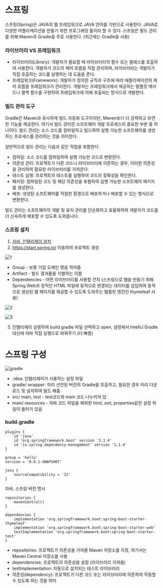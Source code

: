 # 스프링
스프링(Spring)은 JAVA의 웹 프레임워크로 JAVA 언어를 기반으로 사용한다. JAVA로 다양한 어플리케이션을 만들기 위한 프로그래밍 틀이라 할 수 있다. 스프링은 빌드 관리를 위해 Maven과 Gradle을 주로 사용한다. (최근에는 Gradle을 사용)

### 라이브러리 VS 프레임워크
- 라이브러리(Library): 개발자가 필요할 때 라이브러리의 함수 또는 클래스를 호출하여 사용한다. 개발자가 코드의 제어 흐름을 직접 관리하며, 라이브러리는 개발자가 직접 호출하는 코드를 실행하는 데 도움을 준다.
- 프레임워크(Framework): 개발자가 정의한 규칙과 구조에 따라 애플리케이션의 제어 흐름을 프레임워크가 관리한다. 개발자는 프레임워크에서 제공하는 템플릿 메서드나 콜백 함수를 구현하여 프레임워크에 의해 호출되는 방식으로 개발한다.

### 빌드 관리 도구
Gradle은 Maven과 유사하게 빌드 자동화 도구이지만, Maven보다 더 강력하고 유연한 기능을 제공한다. 여기서 빌드 관리란 소프트웨어 개발 프로세스의 중요한 부분 중 하나이다. 빌드 관리는 소스 코드를 컴파일하고 빌드하여 실행 가능한 소프트웨어를 생성하는 프로세스를 관리하는 것을 의미한다.

일반적으로 빌드 관리는 다음과 같은 작업을 포함한다.
- 컴파일: 소스 코드를 컴파일하여 실행 가능한 코드로 변환한다.
- 의존성 관리: 프로젝트가 다른 코드나 라이브러리에 의존하는 경우, 이러한 의존성을 관리하여 필요한 라이브러리를 가져온다.
- 테스트 실행: 프로젝트의 테스트를 실행하여 코드의 정확성을 확인한다.
- 패키징: 컴파일된 코드 및 해당 의존성을 포함하여 실행 가능한 소프트웨어 패키지를 생성한다.
- 배포: 생성된 소프트웨어를 적절한 환경으로 배포하거나 배포할 수 있는 형식으로 변환한다.

빌드 관리는 소프트웨어의 개발 및 유지 관리를 단순화하고 효율화하여 개발자가 코드를 더 신속하게 배포할 수 있도록 도와줍니다.

### 스프링 설치
1. [자바, 인텔리제이 설치](https://github.com/skcy1515/Programming-Study/blob/main/Java/%EC%9D%B8%ED%85%94%EB%A6%AC%EC%A0%9C%EC%9D%B4%2C%20%EC%9E%90%EB%B0%94%20%EC%84%A4%EC%B9%98.pdf)
2. https://start.spring.io/ 이동하여 프로젝트 생성

![1](https://github.com/skcy1515/Programming-Study/assets/140364849/9020eae2-e8f6-41bd-823e-8655d7ca050d)

- Group - 보통 기업 도메인 명을 적어줌
- Artifact - 빌드 결과물을 식별하는 이름
- Dependencies - 어떤 라이브러리를 사용할 건지 (스프링으로 웹을 만들기 위해 Spring Web과 정적인 HTML 파일에 동적으로 변경되는 데이터를 삽입하여 동적으로 생성된 웹 페이지를 제공할 수 있도록 도와주는 템플릿 엔진인 thymeleaf 사용)

![2](https://github.com/skcy1515/Programming-Study/assets/140364849/d31d3e9d-dac8-48b5-813a-30750c2e59f1)

![3](https://github.com/skcy1515/Programming-Study/assets/140364849/ef5e9e03-a415-43b5-9ffe-7a4b5f8c0fe4)

3. 인텔리제이 실행하여 build.gradle 파일 선택하고 open, 설정에서 IntelliJ Gradle 대신에 자바 직접 실행으로 바꿔주기 (더 빠름)

# 스프링 구성
![gradle](https://github.com/skcy1515/Programming-Study/assets/140364849/bd89515f-74d8-45cb-bac0-fbd2e5b17c1c)
- .idea: 인텔리제이가 사용하는 설정 파일
- gradle/ wrapper: 미리 선언된 버전의 Gradle을 호출하고, 필요한 경우 미리 다운로드 및 설치하여 빌드 해줌
- src/ main, test - test코드와 main 코드 나누어져 있
- main/ resources - 자바 코드 파일을 제외한 html, xml, properties같은 설정 파일이 들어가 있음

### build.gradle
```
plugins {
	id 'java'
	id 'org.springframework.boot' version '3.2.4'
	id 'io.spring.dependency-management' version '1.1.4'
}

group = 'hello'
version = '0.0.1-SNAPSHOT'

java {
	sourceCompatibility = '22'
}
```
자바, 스프링 버전 명시

```
repositories {
	mavenCentral()
}

dependencies {
	implementation 'org.springframework.boot:spring-boot-starter-thymeleaf'
	implementation 'org.springframework.boot:spring-boot-starter-web'
	testImplementation 'org.springframework.boot:spring-boot-starter-test'
}
```
- repositories: 프로젝트가 의존성을 가져올 Maven 저장소를 지정, 여기서는 Maven Central 저장소를 사용
- dependencies: 프로젝트의 의존성을 설정 (라이브러리 가져옴)
- testImplementation: 자동으로 설치되는 테스트 라이브러리
- 의존성(dependency): 프로젝트가 다른 코드 또는 라이브러리에 의존하여 작동할 수 있도록 하는 것을 의미


